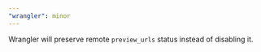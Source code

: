 ```yaml
---
"wrangler": minor
---
```


Wrangler will preserve remote `preview_urls` status instead of disabling it.
